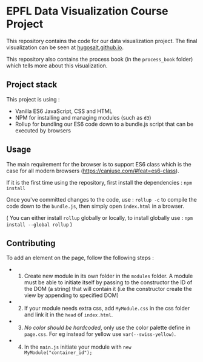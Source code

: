 # EPFL Data Visualization Course Project

This repository contains the code for our data visualization project. The final visualization can be seen at [hugosalt.github.io](https://hugosalt.github.io/).

This repository also contains the process book (in the `process_book` folder) which tells more about this visualization.

## Project stack

This project is using :
- Vanilla ES6 JavaScript, CSS and HTML
- NPM for installing and managing modules (such as `d3`)
- Rollup for bundling our ES6 code down to a bundle.js script that can be executed by browsers

## Usage

The main requirement for the browser is to support ES6 class which is the case for all modern browsers (https://caniuse.com/#feat=es6-class).

If it is the first time using the repository, first install the dependencies : `npm install`

Once you've committed changes to the code, use  : `rollup -c` to compile the code down to the `bundle.js`, then simply open `index.html` in a browser.

( You can either install `rollup` globally or locally, to install globally use : `npm install --global rollup` )

## Contributing

To add an element on the page, follow the following steps :

  - 1) Create new module in its own folder in the `modules` folder. A module must be able to initiate itself by passing to the constructor the ID of the DOM (a string) that will contain it  (i.e the constructor create the view by appending to specified DOM)
  - 2) If your module needs extra css, add `MyModule.css` in the css folder and link it in the `head` of `index.html`.
  - 3) *No color should be hardcoded*, only use the color palette define in `page.css`. For eg instead for yellow use `var(--swiss-yellow)`.
  - 4) In the `main.js` initiate your module with `new MyModule("container_id");`
